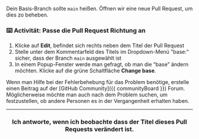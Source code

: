 Dein Basis-Branch sollte `main` heißen. Öffnen wir eine neue Pull Request, um dies zo beheben.

### :keyboard: Activität: Passe die Pull Request Richtung an

1. Klicke auf **Edit**, befindet sich rechts neben dem Titel der Pull Request
1. Stelle unter dem Kommentarfeld des Titels im Dropdown-Menü "base:" sicher, dass der Branch `main` ausgewählt ist
1. In einem Popup-Fenster werde man gefragt, ob man die “base” ändern möchten. Klicke auf die grüne Schaltfläche **Change base**.

Wenn man Hilfe bei der Fehlerbehebung für das Problem benötige, erstelle einen Beitrag auf der [GitHub Community]({{ communityBoard }}) Forum. Möglicherweise möchte man auch nach dem Problem suchen, um festzustellen, ob andere Personen es in der Vergangenheit erhalten haben.

<hr>
<h3 align="center">Ich antworte, wenn ich beobachte dass der Titel dieses Pull Requests verändert ist.</h3>
